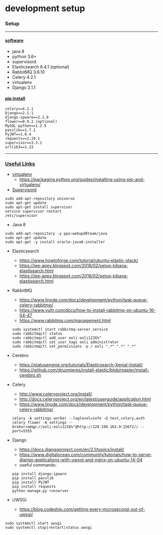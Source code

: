 # development setup

### Setup
---
#### <ins>software</ins>
- java 8
- python 3.6+
- supervisord
- Elasticsearch 6.4.1 (optional)
- RabbitMQ 3.6.10
- Celery 4.2.1
- virtualenv
- Django 2.1.1

#### <ins>pip install</ins>
```
celery==4.2.1
Django==2.1.1
django-ipware==2.1.0
flower==0.9.2 (optional)
MySQL-python==1.2.5
passlib==1.7.1
PyJWT==1.6.4
requests==2.19.1
supervisor==3.3.1
urllib3==1.23
```



---
### <ins>Useful Links</ins>
- [virtualenv](https://packaging.python.org/guides/installing-using-pip-and-virtualenv/)
    - https://packaging.python.org/guides/installing-using-pip-and-virtualenv/
- [Supervisord](http://supervisord.org/installing.html)

```
sudo add-apt-repository universe
sudo apt-get update
sudo apt-get install supervisor
service supervisor restart
/etc/supervisor
```
- Java 8
```
sudo add-apt-repository -y ppa:webupd8team/java
sudo apt-get update
sudo apt-get -y install oracle-java8-installer
```

- Elasticsearch
    - https://www.howtoforge.com/tutorial/ubuntu-elastic-stack/
    - https://jee-appy.blogspot.com/2018/02/setup-kibana-elastisearch.html
    - https://jee-appy.blogspot.com/2018/02/setup-kibana-elastisearch.html
- RabbitMQ
    - https://www.linode.com/docs/development/python/task-queue-celery-rabbitmq/
    - https://www.vultr.com/docs/how-to-install-rabbitmq-on-ubuntu-16-04-47
    - https://www.rabbitmq.com/management.html
    
    ```
    sudo systemctl start rabbitmq-server.service
    sudo rabbitmqctl status
    sudo rabbitmqctl add_user ooli ooli123$%^
    sudo rabbitmqctl set_user_tags ooli administrator
    sudo rabbitmqctl set_permissions -p / ooli ".*" ".*" ".*"

    ```
- Cerebro
    - https://statusengine.org/tutorials/Elasticsearch-Xenial-Install/
    - https://github.com/druzmieres/install-elastic/blob/master/install-cerebro.sh
- Celery
    - http://www.celeryproject.org/install/
    - http://docs.celeryproject.org/en/latest/userguide/application.html
    - https://www.linode.com/docs/development/python/task-queue-celery-rabbitmq/
    
    ```
    celery -A settings worker --loglevel=info -Q test,celery,auth
    celery flower -A settings --broker=amqp://ooli:ooli123$%^@http://128.199.163.9:15672// --port=5555
    ```
    
- Django
    - https://docs.djangoproject.com/en/2.1/topics/install/ 
    - https://www.digitalocean.com/community/tutorials/how-to-serve-django-applications-with-uwsgi-and-nginx-on-ubuntu-14-04
    - useful commands:
    
    ```
    pip install django-ipware
    pip install passlib
    pip install PyJWT
    pip install requests
    python manage.py runserver
    ```
- UWSGi
    - https://blog.codeship.com/getting-every-microsecond-out-of-uwsgi/ 

```
sudo systemctl start uwsgi
sudo systemctl stop|restart|status uwsgi
```

